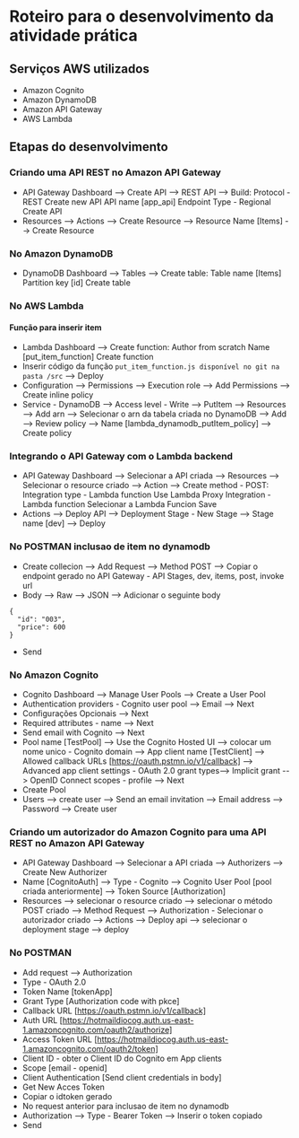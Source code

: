 # Roteiro para o desenvolvimento da atividade prática 

## Serviços AWS utilizados

- Amazon Cognito
- Amazon DynamoDB
- Amazon API Gateway
- AWS Lambda

## Etapas do desenvolvimento

### Criando uma API REST no Amazon API Gateway

- API Gateway Dashboard --> Create API --> REST API --> Build:
	Protocol - REST
	Create new API
	API name [app_api]
	Endpoint Type - Regional
	Create API
- Resources --> Actions --> Create Resource --> Resource Name [Items] --> Create Resource

### No Amazon DynamoDB

- DynamoDB Dashboard --> Tables --> Create table:
	Table name [Items]
	Partition key [id]
	Create table

### No AWS Lambda

#### Função para inserir item

- Lambda Dashboard --> Create function:
	Author from scratch
	Name [put_item_function]
	Create function
- Inserir código da função ```put_item_function.js disponível no git na pasta /src``` --> Deploy
- Configuration --> Permissions --> Execution role --> Add Permissions --> Create inline policy
- Service - DynamoDB --> Access level - Write --> PutItem --> Resources --> Add arn --> Selecionar o arn da tabela criada no DynamoDB --> Add --> Review policy --> Name [lambda_dynamodb_putItem_policy] --> Create policy

### Integrando o API Gateway com o Lambda backend

- API Gateway Dashboard --> Selecionar a API criada --> Resources --> Selecionar o resource criado --> Action --> Create method - POST:
	Integration type - Lambda function
	Use Lambda Proxy Integration - Lambda function
	Selecionar a Lambda Funcion 
	Save
- Actions --> Deploy API --> Deployment Stage - New Stage --> Stage name [dev] --> Deploy

### No POSTMAN inclusao de item no dynamodb

- Create collecion --> Add Request --> Method POST --> Copiar o endpoint gerado no API Gateway - API Stages, dev, items, post, invoke url
- Body --> Raw --> JSON --> Adicionar o seguinte body
```
{
  "id": "003",
  "price": 600
}
```
- Send

### No Amazon Cognito

- Cognito Dashboard --> Manage User Pools --> Create a User Pool 
- Authentication providers - Cognito user pool --> Email --> Next
- Configurações Opcionais --> Next
- Required attributes - name --> Next
- Send email with Cognito --> Next
- Pool name [TestPool] --> Use the Cognito Hosted UI --> colocar um nome unico - Cognito domain --> App client name [TestClient] --> Allowed callback URLs [https://oauth.pstmn.io/v1/callback] --> Advanced app client settings - OAuth 2.0 grant types--> Implicit grant --> OpenID Connect scopes - profile --> Next
- Create Pool
- Users --> create user --> Send an email invitation --> Email address --> Password --> Create user
 
### Criando um autorizador do Amazon Cognito para uma API REST no Amazon API Gateway

- API Gateway Dashboard --> Selecionar a API criada --> Authorizers --> Create New Authorizer
- Name [CognitoAuth] --> Type - Cognito --> Cognito User Pool [pool criada anteriormente] --> Token Source [Authorization]
- Resources --> selecionar o resource criado --> selecionar o método POST criado --> Method Request --> Authorization - Selecionar o autorizador criado --> Actions --> Deploy api --> selecionar o deployment stage --> deploy

### No POSTMAN

- Add request --> Authorization
- Type - OAuth 2.0
- Token Name [tokenApp]
- Grant Type [Authorization code with pkce]
- Callback URL [https://oauth.pstmn.io/v1/callback]
- Auth URL [https://hotmaildiocog.auth.us-east-1.amazoncognito.com/oauth2/authorize]
- Access Token URL [https://hotmaildiocog.auth.us-east-1.amazoncognito.com/oauth2/token]
- Client ID - obter o Client ID do Cognito em App clients
- Scope [email - openid]
- Client Authentication [Send client credentials in body]
- Get New Acces Token
- Copiar o idtoken gerado
- No request anterior para inclusao de item no dynamodb
- Authorization --> Type - Bearer Token --> Inserir o token copiado
- Send
